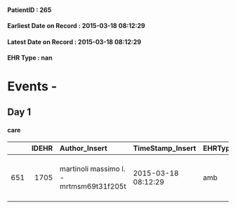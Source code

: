 
#### PatientID : 265
#### Earliest Date on Record : 2015-03-18 08:12:29
#### Latest Date on Record : 2015-03-18 08:12:29
#### EHR Type : nan

# Events - 

## Day 1

#### care
|     |   IDEHR | Author_Insert                           | TimeStamp_Insert    | EHRType   |   PatientID |   IDGESTIONE_AUSILI |   ds_ncons |   opt_annulla_consegna | dt_Ric_consegna     | dt_ric_cons_forn    | opt_ausilio                          |
|----:|--------:|:----------------------------------------|:--------------------|:----------|------------:|--------------------:|-----------:|-----------------------:|:--------------------|:--------------------|:-------------------------------------|
| 651 |    1705 | martinoli massimo l. - mrtmsm69t31f205t | 2015-03-18 08:12:29 | amb       |         265 |                 494 |      24850 |                      0 | 2015-03-17 00:00:00 | 2015-03-17 00:00:00 | 2 tips walker 2 wheels (walker) # 10 |



